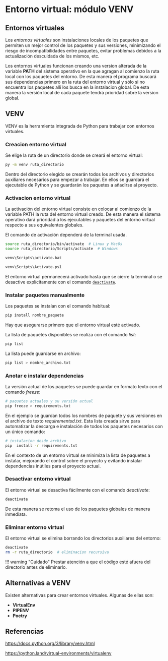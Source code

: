 

# Entorno virtual: módulo VENV


## Entornos virtuales

Los *entornos virtuales* son instalaciones locales de los paquetes que permiten un mejor control de los paquetes y sus versiones, minimizando el riesgo de incompatibilidades entre paquetes, evitar problemas debidos a la actualización descuidada de los mismos, etc.

Los entornos virtuales funcionan creando una version alterada de la variable **PATH** del sistema operativo en la que agragan al comienzo la ruta local con los paquetes del entorno.
De esta manera el programa buscará sus dependencias primero en la ruta del entorno virtual y sólo si no encuentra los paquetes allí los busca en la instalacion global. De esta manera la versión local de cada paquete tendrá prioridad sobre la version global.


## VENV

VENV es la herramienta integrada de Python para trabajar con entornos virtuales.

### Creacion entorno virtual 
Se elige la ruta de un directorio donde se creará el entorno virtual:
```bash title="Creación de entorno virtual"
py -m venv ruta_directorio
```
Dentro del directorio elegido se crearán todos los archivos y directorios auxiliares necesarios para empezar a trabajar. En ellos se guardará el ejecutable de Python y se guardarán los paquetes a añadirse al proyecto.

### Activacion entorno virtual
La activación del entorno virtual consiste en colocar al comienzo
de la variable PATH la ruta del entorno virtual creado. De esta manera el sistema operativo dará prioridad a los ejecutables y paquetes del entorno virtual respecto a sus equivalentes globales.

El comando de activación dependerá de la terminal usada.

<!-- Bash (Linux and MacOs): -->
```bash title="Activación - Bash (Linux and MacOs)"
source ruta_directorio/bin/activate  # Linux y MacOs
source ruta_directorio/Scripts/activate  # Windows
```
<!-- Windows: -->
 <!-- -  En cmd.exe -->
```cmd title="Activación - CMD"
venv\Scripts\activate.bat
```
 <!-- -  En PowerShell -->
```cmd title="Activación - PowerShell"
venv\Scripts\Activate.ps1
```
El entorno virtual permanecerá activado hasta que se cierre la terminal o se desactive explícitamente con el comando [`deactivate`](#desactivar-entorno-virtual).



### Instalar paquetes manualmente


Los paquetes se instalan con el comando habitual:
```bash title="Instalar paquete Python"
pip install nombre_paquete
```
Hay que asegurarse primero que el entorno virtual esté activado.

La lista de paquetes disponibles se realiza con el comando *list*:
```bash title="Listar paquetes"
pip list
```
La lista puede guardarse en archivo:
```bash title="Guardar lista de paquetes"
pip list > nombre_archivo.txt
```


### Anotar e instalar dependencias

La versión actual de los paquetes se puede guardar en formato texto con el comando *freeze*:
```bash title="Registrar paquetes"
# paquetes actuales y su versión actual
pip freeze > requirements.txt
```
En el ejemplo se guardan todos los nombres de paquete y sus versiones en el archivo de texto *requirementsd.txt*. Esta lista creada sirve para automatizar la descarga e instalación de todos los paquetes necesarios con un único comando:
```bash title="Instalar lista de paquetes"
# instalacion desde archivo
pip  install -r requirements.txt
```
En el contexto de un entorno virtual se minimiza la lista de paquetes a instalar, mejorando el control sobre el proyecto y evitando instalar dependencias inútiles para el proyecto actual.


### Desactivar entorno virtual

El entorno virtual se desactiva fácilmente con el comando *deactivate*:
```bash title="Desactivar entorno"
deactivate
```
De esta manera se retoma el uso de los paquetes globales de manera inmediata.

### Eliminar entorno virtual
El entorno virtual se elimina borrando los directorios auxiliares del entorno:

```bash title="Eliminar entorno"
deactivate
rm -r ruta_directorio  # eliminacion recursiva
```

!!! warning "Cuidado" 
      Prestar atención a que el código esté afuera del directorio antes de eliminarlo. 




## Alternativas a VENV

Existen alternativas para crear entornos virtuales. Algunas de ellas son:

- **VirtualEnv**
- **PIPENV**
- **Poetry**



## Referencias


https://docs.python.org/3/library/venv.html

https://python.land/virtual-environments/virtualenv


